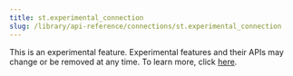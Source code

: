 ```yaml
---
title: st.experimental_connection
slug: /library/api-reference/connections/st.experimental_connection
---
```


<Important>

This is an experimental feature. Experimental features and their APIs may change or be removed at any time. To learn more, click [here](/library/advanced-features/prerelease#experimental-features).

</Important>

<Autofunction function="streamlit.experimental_connection" />
